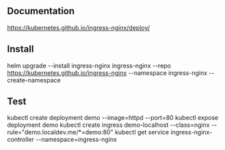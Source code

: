 ## Documentation

https://kubernetes.github.io/ingress-nginx/deploy/

## Install
helm upgrade --install ingress-nginx ingress-nginx   --repo https://kubernetes.github.io/ingress-nginx   --namespace ingress-nginx --create-namespace

## Test
kubectl create deployment demo --image=httpd --port=80
kubectl expose deployment demo
kubectl create ingress demo-localhost --class=nginx   --rule="demo.localdev.me/*=demo:80"
kubectl get service ingress-nginx-controller --namespace=ingress-nginx